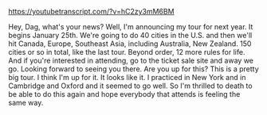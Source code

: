 https://youtubetranscript.com/?v=hC2zy3mM6BM

 Hey, Dag, what's your news? Well, I'm announcing my tour for next year. It begins January 25th. We're going to do 40 cities in the U.S. and then we'll hit Canada, Europe, Southeast Asia, including Australia, New Zealand. 150 cities or so in total, like the last tour. Beyond order, 12 more rules for life. And if you're interested in attending, go to the ticket sale site and away we go. Looking forward to seeing you there. Are you up for this? This is a pretty big tour. I think I'm up for it. It looks like it. I practiced in New York and in Cambridge and Oxford and it seemed to go well. So I'm thrilled to death to be able to do this again and hope everybody that attends is feeling the same way.